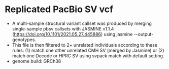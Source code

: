 # Replicated PacBio SV vcf

 - A multi-sample structural variant callset was produced by merging single-sample pbsv callsets with JASMINE v1.1.4 (https://doi.org/10.1101/2021.05.27.445886) using jasmine --output-genotypes.
 - This file is then filtered to 2+ unrelated individuals according to these rules: (1) match one other unrelated CMH SV (merged by Jasmine) or (2) match one Decode or HPRC SV using svpack match with default setting.
 - genome build: GRCh38
